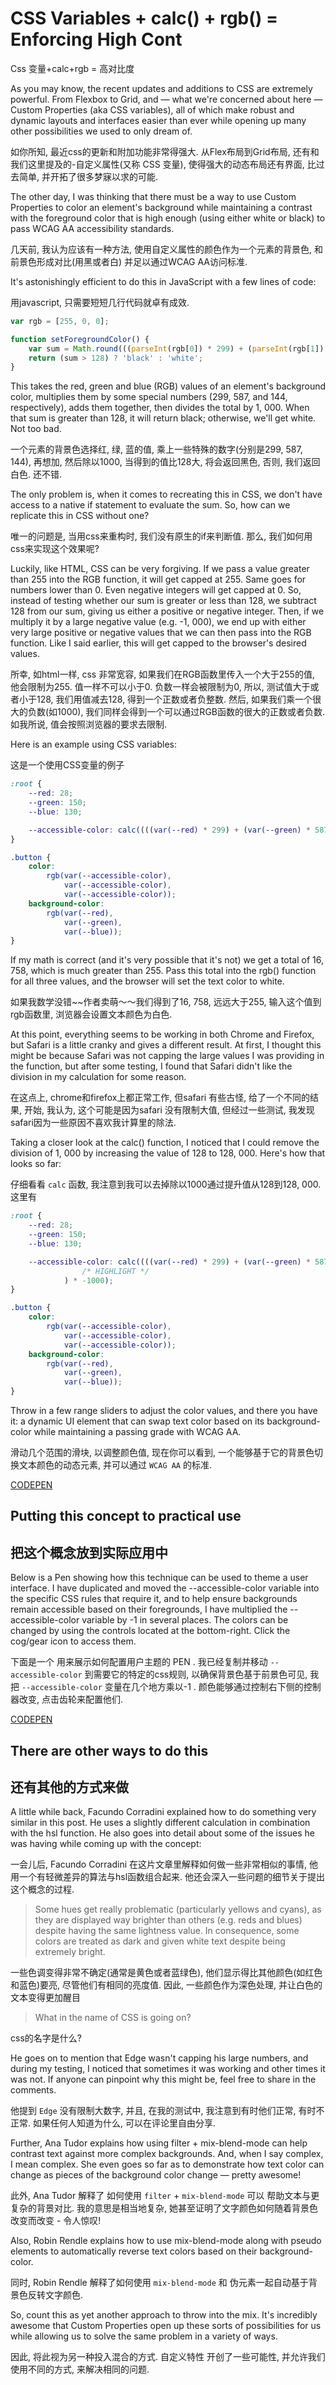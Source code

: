 # CSS Variables + calc() + rgb() = Enforcing High Cont

Css 变量+calc+rgb = 高对比度

As you may know, the recent updates and additions to CSS are extremely powerful. From Flexbox to Grid, and — what we're concerned about here — Custom Properties (aka CSS variables), all of which make robust and dynamic layouts and interfaces easier than ever while opening up many other possibilities we used to only dream of.

如你所知, 最近css的更新和附加功能非常得强大. 从Flex布局到Grid布局, 还有和我们这里提及的-自定义属性(又称 CSS 变量), 使得强大的动态布局还有界面, 比过去简单, 并开拓了很多梦寐以求的可能. 

The other day, I was thinking that there must be a way to use Custom Properties to color an element's background while maintaining a contrast with the foreground color that is high enough (using either white or black) to pass WCAG AA accessibility standards.

几天前, 我认为应该有一种方法, 使用自定义属性的颜色作为一个元素的背景色, 和前景色形成对比(用黑或者白) 并足以通过WCAG AA访问标准. 

It's astonishingly efficient to do this in JavaScript with a few lines of code:

用javascript, 只需要短短几行代码就卓有成效. 

``` js
var rgb = [255, 0, 0];

function setForegroundColor() {
    var sum = Math.round(((parseInt(rgb[0]) * 299) + (parseInt(rgb[1]) * 587) + (parseInt(rgb[2]) * 114)) / 1000);
    return (sum > 128) ? 'black' : 'white';
}
```

This takes the red, green and blue (RGB) values of an element's background color, multiplies them by some special numbers (299, 587, and 144, respectively), adds them together, then divides the total by 1, 000. When that sum is greater than 128, it will return black; otherwise, we'll get white. Not too bad.

一个元素的背景色选择红, 绿, 蓝的值, 乘上一些特殊的数字(分别是299, 587, 144), 再想加, 然后除以1000, 当得到的值比128大, 将会返回黑色, 否则, 我们返回白色. 还不错. 

The only problem is, when it comes to recreating this in CSS, we don't have access to a native if statement to evaluate the sum. So, how can we replicate this in CSS without one?

唯一的问题是, 当用css来重构时, 我们没有原生的if来判断值. 那么, 我们如何用css来实现这个效果呢? 

Luckily, like HTML, CSS can be very forgiving. If we pass a value greater than 255 into the RGB function, it will get capped at 255. Same goes for numbers lower than 0. Even negative integers will get capped at 0. So, instead of testing whether our sum is greater or less than 128, we subtract 128 from our sum, giving us either a positive or negative integer. Then, if we multiply it by a large negative value (e.g. -1, 000), we end up with either very large positive or negative values that we can then pass into the RGB function. Like I said earlier, this will get capped to the browser's desired values.

所幸, 如html一样, css 非常宽容, 如果我们在RGB函数里传入一个大于255的值, 他会限制为255. 值一样不可以小于0. 负数一样会被限制为0, 所以, 测试值大于或者小于128, 我们用值减去128, 得到一个正数或者负整数. 然后, 如果我们乘一个很大的负数(如1000), 我们同样会得到一个可以通过RGB函数的很大的正数或者负数. 如我所说, 值会按照浏览器的要求去限制. 

Here is an example using CSS variables:

这是一个使用CSS变量的例子

``` css
:root {
    --red: 28;
    --green: 150;
    --blue: 130;

    --accessible-color: calc((((var(--red) * 299) + (var(--green) * 587) + (var(--blue) * 114) / 1000) - 128) * -1000);
}

.button {
    color:
        rgb(var(--accessible-color),
            var(--accessible-color),
            var(--accessible-color));
    background-color:
        rgb(var(--red),
            var(--green),
            var(--blue));
}
```

If my math is correct (and it's very possible that it's not) we get a total of 16, 758, which is much greater than 255. Pass this total into the rgb() function for all three values, and the browser will set the text color to white.

如果我数学没错~~作者卖萌～～我们得到了16, 758, 远远大于255, 输入这个值到rgb函数里, 浏览器会设置文本颜色为白色. 

At this point, everything seems to be working in both Chrome and Firefox, but Safari is a little cranky and gives a different result. At first, I thought this might be because Safari was not capping the large values I was providing in the function, but after some testing, I found that Safari didn't like the division in my calculation for some reason.

在这点上, chrome和firefox上都正常工作, 但safari 有些古怪, 给了一个不同的结果, 开始, 我认为, 这个可能是因为safari 没有限制大值, 但经过一些测试, 我发现safari因为一些原因不喜欢我计算里的除法. 

Taking a closer look at the calc() function, I noticed that I could remove the division of 1, 000 by increasing the value of 128 to 128, 000. Here's how that looks so far:

仔细看看 `calc` 函数, 我注意到我可以去掉除以1000通过提升值从128到128, 000. 这里有

``` css
:root {
    --red: 28;
    --green: 150;
    --blue: 130;

    --accessible-color: calc((((var(--red) * 299) + (var(--green) * 587) + (var(--blue) * 114)) - 128000
                /* HIGHLIGHT */
            ) * -1000);
}

.button {
    color:
        rgb(var(--accessible-color),
            var(--accessible-color),
            var(--accessible-color));
    background-color:
        rgb(var(--red),
            var(--green),
            var(--blue));
}
```

Throw in a few range sliders to adjust the color values, and there you have it: a dynamic UI element that can swap text color based on its background-color while maintaining a passing grade with WCAG AA.

滑动几个范围的滑块, 以调整颜色值, 现在你可以看到, 一个能够基于它的背景色切换文本颜色的动态元素, 并可以通过 `WCAG AA` 的标准. 

[CODEPEN](https://codepen.io/joshbader/pen/ZwpPRx)

## Putting this concept to practical use

## 把这个概念放到实际应用中

Below is a Pen showing how this technique can be used to theme a user interface. I have duplicated and moved the --accessible-color variable into the specific CSS rules that require it, and to help ensure backgrounds remain accessible based on their foregrounds, I have multiplied the --accessible-color variable by -1 in several  places. The colors can be changed by using the controls located at the bottom-right. Click the cog/gear icon to access them.

下面是一个 用来展示如何配置用户主题的 PEN . 我已经复制并移动 `--accessible-color` 到需要它的特定的css规则, 以确保背景色基于前景色可见, 我 把 `--accessible-color` 变量在几个地方乘以-1 . 颜色能够通过控制右下侧的控制器改变, 点击齿轮来配置他们. 

[CODEPEN](https://codepen.io/joshbader/pen/bzeYgq)

## There are other ways to do this

## 还有其他的方式来做

A little while back, Facundo Corradini explained how to do something very similar in this post. He uses a slightly different calculation in combination with the hsl function. He also goes into detail about some of the issues he was having while coming up with the concept:

一会儿后, Facundo Corradini 在这片文章里解释如何做一些非常相似的事情, 他用一个有轻微差异的算法与hsl函数组合起来. 他还会深入一些问题的细节关于提出这个概念的过程. 

> Some hues get really problematic (particularly yellows and cyans), as they are displayed way brighter than others (e.g. reds and blues) despite having the same lightness value. In consequence, some colors are treated as dark and given white text despite being extremely bright.

一些色调变得非常不确定(通常是黄色或者蓝绿色), 他们显示得比其他颜色(如红色和蓝色)要亮, 尽管他们有相同的亮度值. 因此, 一些颜色作为深色处理, 并让白色的文本变得更加醒目

> What in the name of CSS is going on?

css的名字是什么? 

He goes on to mention that Edge wasn't capping his large numbers, and during my testing, I noticed that sometimes it was working and other times it was not. If anyone can pinpoint why this might be, feel free to share in the comments.

他提到 `Edge` 没有限制大数字, 并且, 在我的测试中, 我注意到有时他们正常, 有时不正常. 如果任何人知道为什么, 可以在评论里自由分享. 

Further, Ana Tudor explains how using filter + mix-blend-mode can help contrast text against more complex backgrounds. And, when I say complex, I mean complex. She even goes so far as to demonstrate how text color can change as pieces of the background color change — pretty awesome!

此外, Ana Tudor 解释了 如何使用 `filter` + `mix-blend-mode` 可以 帮助文本与更复杂的背景对比. 我的意思是相当地复杂, 她甚至证明了文字颜色如何随着背景色改变而改变 - 令人惊叹! 

Also, Robin Rendle explains how to use mix-blend-mode along with pseudo elements to automatically reverse text colors based on their background-color.

同时, Robin Rendle 解释了如何使用 `mix-blend-mode` 和 伪元素一起自动基于背景色反转文字颜色. 

So, count this as yet another approach to throw into the mix. It's incredibly awesome that Custom Properties open up these sorts of possibilities for us while allowing us to solve the same problem in a variety of ways.

因此, 将此视为另一种投入混合的方式. 自定义特性 开创了一些可能性, 并允许我们使用不同的方式, 来解决相同的问题. 
